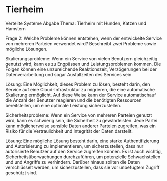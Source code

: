 # Tierheim
Verteilte Systeme Abgabe
Thema: Tierheim mit Hunden, Katzen und Hamstern


Frage 2: Welche Probleme können entstehen, wenn der entwickelte Service von mehreren Parteien verwendet wird? Beschreibt zwei Probleme sowie mögliche Lösungen. 

Skalierungsprobleme: Wenn ein Service von vielen Benutzern gleichzeitig genutzt wird, kann es zu Engpässen und Leistungsproblemen kommen. Die Folgen können eine unzureichende Reaktionszeit, Verzögerungen bei der Datenverarbeitung und sogar Ausfallzeiten des Services sein.

Lösung: Eine Möglichkeit, dieses Problem zu lösen, besteht darin, den Service auf eine Cloud-Infrastruktur zu migrieren, die eine automatische Skalierung ermöglicht. Auf diese Weise kann der Service automatischauf die Anzahl der Benutzer reagieren und die benötigten Ressourcen bereitstellen, um eine optimale Leistung sicherzustellen.

Sicherheitsprobleme: Wenn ein Service von mehreren Parteien genutzt wird, kann es schwierig sein, die Sicherheit zu gewährleisten. Jede Partei kann möglicherweise sensible Daten anderer Parteien zugreifen, was ein Risiko für die Vertraulichkeit und Integrität der Daten darstellt. 

Lösung: Eine mögliche Lösung besteht darin, eine starke Authentifizierung und Autorisierung zu implementieren, um sicherzustellen, dass nur autorisierte Benutzer auf den Service zugreifen können. Es ist auch wichtig, Sicherheitsüberwachungen durchzuführen, um potenzielle Schwachstellen und und Angriffe zu verhindern. Darüber hinaus sollten die Daten verschlüsselt werden, um sicherzustellen, dass sie vor unbefugtem Zugriff geschützt sind.